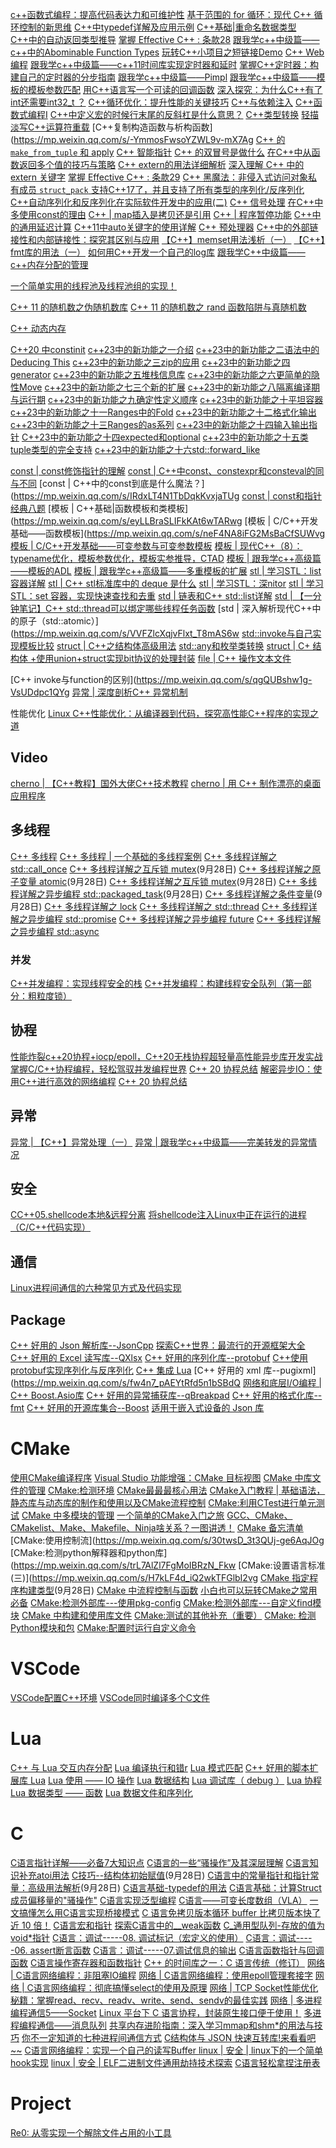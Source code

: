 [c++函数式编程：提高代码表达力和可维护性](https://mp.weixin.qq.com/s/HFyZ-Dp33i00uWllcns7Ig)
[基于范围的 for 循环：现代 C++ 循环控制的新思维](https://mp.weixin.qq.com/s/KX9pRIVCdeH-yQOskRdhnQ)
[C++中typedef详解及应用示例](https://mp.weixin.qq.com/s/CrfSu_6BxPiPr-pRa-_fnQ)
[C++基础|重命名数据类型](https://mp.weixin.qq.com/s/nVL6iQd6a76O7t8HJ_5kCQ)
[C++中的自动返回类型推导](https://mp.weixin.qq.com/s/X4y1qhFaI3uwtbs-u4ztrQ)
[掌握 Effective C++ : 条款28](https://mp.weixin.qq.com/s/baZgDgwrhWMLjOuYJrtCiw)
[跟我学c++中级篇——c++中的Abominable Function Types](https://mp.weixin.qq.com/s/_x_ZeLgzHYQmwr5fsmRD2g)
[玩转C++小项目之短链接Demo](https://mp.weixin.qq.com/s/CWs6At3QjccU2tt4SWpVsg)
[C++ Web 编程](https://mp.weixin.qq.com/s/S8G_6t3cYRHPO7cXqKPQyQ)
[跟我学c++中级篇——c++11时间库实现定时器和延时](https://mp.weixin.qq.com/s/zRDc6Vgg34U43yy_FrnwkA)
[掌握C++定时器：构建自己的定时器的分步指南](https://mp.weixin.qq.com/s/jx3J1I37m1oB7zzDOFR9NA)
[跟我学c++中级篇——Pimpl](https://mp.weixin.qq.com/s/tvlAOT7dzcaWrpcvQTKwTA)
[跟我学c++中级篇——模板的模板参数匹配](https://mp.weixin.qq.com/s/zFGoQTECVZc0R01EcevDBg)
[用C++语言写一个可读的回调函数](https://mp.weixin.qq.com/s/pLhNLmx9BrLaIerfabL8yA)
[深入探究：为什么C++有了int还需要int32_t ？](https://mp.weixin.qq.com/s/xj461SWBISrYY_ZEWEAwRA)
[C++循环优化：提升性能的关键技巧](https://mp.weixin.qq.com/s/DiIGtUw8XmSmb4euY9HyhQ)
[C++与依赖注入](https://mp.weixin.qq.com/s/dNXp7Y7fL8b9t-YMJAVUGQ)
[C++函数式编程Ⅰ](https://mp.weixin.qq.com/s/AUGVjkbZn32zPM3utBeV0w)
[C++中定义宏的时候行末尾的反斜杠是什么意思？](https://mp.weixin.qq.com/s/-eK2QXFeC-InfQrx4gR8zg)
[C++类型转换](https://mp.weixin.qq.com/s/QXpsX1XmWy1Yglt7yE56yA)
[轻描淡写C++运算符重载](https://mp.weixin.qq.com/s/_CMuDS6NMC2QPrpBdmi40Q)
[C++复制构造函数与析构函数](https://mp.weixin.qq.com/s/-YmmosFwsoYZWL9v-mX7Ag
[C++ 的 `make_from_tuple` 和 apply](https://mp.weixin.qq.com/s/fBh9nR89zWEoQiOBVahnBQ)
[C++ 智能指针](https://mp.weixin.qq.com/s/JHyvDPngjjL2QRZ_nkRirA)
[C++ 的双冒号是做什么](https://mp.weixin.qq.com/s/lHnWHeyGz6N9cskTr6pZ3Q)
[在C++中从函数返回多个值的技巧与策略](https://mp.weixin.qq.com/s/H7EnDIOzA8JnXZqqApWMfw)
[C++ extern的用法详细解析](https://mp.weixin.qq.com/s/22AEmGFcyvirWrZeCJumow)
[深入理解 C++ 中的 extern 关键字](https://mp.weixin.qq.com/s/wy7MQI42u0BlM9-3fzJ2Yw)
[掌握 Effective C++ : 条款29](https://mp.weixin.qq.com/s/dYBP0URrw0TIHefKJ23gqg)
[C++ 黑魔法：非侵入式访问对象私有成员  ](https://mp.weixin.qq.com/s/bx9f5H1g7bRSOLG2JGg-pA)
[`struct_pack` 支持C++17了，并且支持了所有类型的序列化/反序列化](https://mp.weixin.qq.com/s/wt0lSSAgvLAb_vNjlV5N5w)
[C++自动序列化和反序列化在实际软件开发中的应用(二)](https://mp.weixin.qq.com/s/4YNj0iSkS4vgspk3WSXUTw)
[C++ 信号处理](https://mp.weixin.qq.com/s/tSaAIqQmOmZsGMLnQe3EyQ)
[在C++中多使用const的理由](https://mp.weixin.qq.com/s/eRxP4M8gxW56rFWdiGaK2A)
[C++ | map插入是拷贝还是引用](https://mp.weixin.qq.com/s/E-gK28lao0_Bx3AOaVk3zg)
[C++ | 程序暂停功能](https://mp.weixin.qq.com/s/sUhJR22QlAPogdUtpXhYQw)
[C++中的通用延迟计算](https://mp.weixin.qq.com/s/2GzAi9WHQFhjl1NjKy1iyg)
[C++11中auto关键字的使用详解](https://mp.weixin.qq.com/s/Ou9eVf8CRDNiBeRyQeIw8A)
[C++ 预处理器](https://mp.weixin.qq.com/s/H6oKMu8qYisvEp3hTBe9Uw)
[C++中的外部链接性和内部链接性：探究其区别与应用](https://mp.weixin.qq.com/s/ggjWiERYdc-3gzVl8xQKWg)
[【C++】memset用法浅析（一）](https://mp.weixin.qq.com/s/pLPqSOE8I9WbADdGdAsSVA)
[【C++】fmt库的用法（一）](https://mp.weixin.qq.com/s/pQKTSInKlHeTMLIqslTAwA)
[如何用C++开发一个自己的log库](https://mp.weixin.qq.com/s/JkqhMT7J5LPq6PXuL9UfwQ)
[跟我学C++中级篇——c++内存分配的管理](https://mp.weixin.qq.com/s/8I_LelXHQmE9n9lQwhTImA)

[一个简单实用的线程池及线程池组的实现！](https://mp.weixin.qq.com/s/n0bFI2xGnjTEcvS1k7Ao_A)

[C++ 11 的随机数之伪随机数库](https://mp.weixin.qq.com/s/dCrZ3KV9-gxLMeKX5SivDw)
[C++ 11 的随机数之 rand 函数陷阱与真随机数](https://mp.weixin.qq.com/s/0X5X_VaYg3k0aRSc25b0jg)


[C++ 动态内存](https://mp.weixin.qq.com/s/BmEG7OLOxyG3WbDKUvpG0A)

[C++20 中​constinit](https://mp.weixin.qq.com/s/cAN4WUpI7x6xw0H2sTacug)
[c++23中的新功能之一介绍](http://mp.weixin.qq.com/s?__biz=MzU0OTkzNjU2OA==&mid=2247485094&idx=1&sn=aefed4b6b72bd59f2bdce8de47c7d22c)
[c++23中的新功能之二语法中的Deducing This](http://mp.weixin.qq.com/s?__biz=MzU0OTkzNjU2OA==&mid=2247485102&idx=1&sn=47384ac68b20f75fc11af476d74ae766)
[c++23中的新功能之三zip的应用](http://mp.weixin.qq.com/s?__biz=MzU0OTkzNjU2OA==&mid=2247485106&idx=1&sn=0c585896a6195555dd1b6a173f9c6d2e)
[c++23中的新功能之四generator](http://mp.weixin.qq.com/s?__biz=MzU0OTkzNjU2OA==&mid=2247485114&idx=1&sn=0501fda5ed0eea528399cbc7b359fb31)
[c++23中的新功能之五堆栈信息库](http://mp.weixin.qq.com/s?__biz=MzU0OTkzNjU2OA==&mid=2247485177&idx=1&sn=b1a55b42e7cfccd9fa7a455e37923784)
[c++23中的新功能之六更简单的隐性Move](http://mp.weixin.qq.com/s?__biz=MzU0OTkzNjU2OA==&mid=2247485181&idx=1&sn=e5f7b6d1189b4ee78dc72e3c327f8e0d)
[c++23中的新功能之七三个新的扩展](http://mp.weixin.qq.com/s?__biz=MzU0OTkzNjU2OA==&mid=2247485185&idx=1&sn=18834556a8d6cbfe8c1db0a09adf6650)
[c++23中的新功能之八隔离编译期与运行期](https://mp.weixin.qq.com/s/RlPio8c2VYfOSmlqE11F8w)
[c++23中的新功能之九确定性定义顺序](https://mp.weixin.qq.com/s/WzOA4QZTAGABgbOggAgOEw)
[c++23中的新功能之十平坦容器](http://mp.weixin.qq.com/s?__biz=MzU0OTkzNjU2OA==&mid=2247485217&idx=1&sn=2ec1f9de3f738770feb0df1f5f042c4c)
[c++23中的新功能之十一Ranges中的Fold](http://mp.weixin.qq.com/s?__biz=MzU0OTkzNjU2OA==&mid=2247485242&idx=1&sn=ecdf8426cb87b8651d94db9ff934e223)
[c++23中的新功能之十二格式化输出](https://mp.weixin.qq.com/s/jRwGxAslchCwWJzD-74laA)
[c++23中的新功能之十三Ranges的as系列](http://mp.weixin.qq.com/s?__biz=MzU0OTkzNjU2OA==&mid=2247485324&idx=1&sn=f762b3a3cbac57c40fb9de188cca8608)
[c++23中的新功能之十四输入输出指针](https://mp.weixin.qq.com/s/1Pz4ZO3XbaW_sJHEfKwuDg)
[C++23中的新功能之十四expected和optional](https://mp.weixin.qq.com/s/X6ISOR3wD6HmcgWKJhzceg)
[c++23中的新功能之十五类tuple类型的完全支持](https://mp.weixin.qq.com/s/e3ogdOWEu9y6vW9n-ZEWWA)
[c++23中的新功能之十六std::forward_like](https://mp.weixin.qq.com/s/Pb7pjEKvSXMTvUjlFxWuag)

[const | const修饰指针的理解](https://mp.weixin.qq.com/s/JF_EwyA9hKakj1yDLJ3_ew)
[const | C++中const、constexpr和consteval的同与不同](https://mp.weixin.qq.com/s/C-Rl1BvlrYZRQh0EU4Kz9A)
[const | C++中的const到底是什么魔法？](https://mp.weixin.qq.com/s/IRdxLT4N1TbDqkKvxjaTUg
[const | const和指针经典八题](https://mp.weixin.qq.com/s/8WFg5aDBvQlhNVAzuZ8c0A)
[模板 | C++基础|函数模板和类模板](https://mp.weixin.qq.com/s/eyLLBraSLIFkKAt6wTARwg
[模板 | C/C++开发基础——函数模板](https://mp.weixin.qq.com/s/neF4NA8iFG2MsBaCfSUWvg
[模板 | C/C++开发基础——可变参数与可变参数模板](https://mp.weixin.qq.com/s/LeRby8HFneZm4Te_K7NlaA)
[模板 | 现代C++（8）：typename优化，模板参数优化，模板实参推导，CTAD](https://mp.weixin.qq.com/s/4Ok6BOuHDYu_u8CV6G2Tog)
[模板 | 跟我学c++高级篇——模板的ADL](https://mp.weixin.qq.com/s/d-denCz2O2ypNB_JFbo68Q)
[模板 | 跟我学c++高级篇——多重模板的扩展](https://mp.weixin.qq.com/s/RovFs5S5AHI-2STl_xOsRg)
[stl | 学习STL：list 容器详解](https://mp.weixin.qq.com/s/ei4bNiUWG0pNmiWmRxudqg)
[stl | C++ stl标准库中的 deque 是什么](https://mp.weixin.qq.com/s/JJmlIgDLveJPGDYc3dglvw)
[stl | 学习STL：深nitor](https://mp.weixin.qq.com/s/NFWpQTtt7wNUeKldSSL0cQ)
[stl | 学习STL：set 容器，实现快速查找和去重](https://mp.weixin.qq.com/s/6UQJGDyNyY5pl-LPXiQqdA)
[std | 链表和C++ std::list详解](https://mp.weixin.qq.com/s/aE3wvZ6UAWKlvehWzuyn9A)
[std | 【一分钟笔记】C++ std::thread可以绑定哪些线程任务函数](https://mp.weixin.qq.com/s/ut7kuTRcW5nlE3ap8Ce3Bw)
[std | 深入解析现代C++中的原子（std::atomic）](https://mp.weixin.qq.com/s/VVFZlcXqjvFlxt_T8mAS6w
[std::invoke与自己实现模板比较](https://mp.weixin.qq.com/s/YI4ebhvGHGpWoT3ayxUHqg)
[struct | C++之结构体高级用法](https://mp.weixin.qq.com/s/UmkjrJITMmuIMEDdswrcig)
[std::any和枚举类转换](https://mp.weixin.qq.com/s/X4Sa50MwamvboB7IzvQDBA)
[struct | C+ 结构体 +使用union+struct实现bit协议的处理封装](https://mp.weixin.qq.com/s/2J_aZzs23O9PYdzeFlbWZw)
[file | C++ 操作文本文件](https://mp.weixin.qq.com/s/VZN2njLARlIiM5ddZKHP7g)

[C++ invoke与function的区别](https://mp.weixin.qq.com/s/qgQUBshw1g-VsUDdpc1QYg
[异常 | 深度剖析C++ 异常机制](https://mp.weixin.qq.com/s/wO7S4_opnJySQMG0o5ApEw)



性能优化
[Linux C++性能优化：从编译器到代码，探究高性能C++程序的实现之道](https://mp.weixin.qq.com/s/0paAxMx-DgRl1rHpaRNRWw)

## Video

[cherno | 【C++教程】国外大佬C++技术教程](https://www.bilibili.com/video/BV1oD4y1h7S3/)
[cherno | 用 C++ 制作漂亮的桌面应用程序](https://www.bilibili.com/video/BV1xh4y167T7/)

## 多线程
[C++ 多线程](https://mp.weixin.qq.com/s/4P_8YNZx5I0mEp4uPMtc3g)
[C++ 多线程 | 一个基础的多线程案例](https://mp.weixin.qq.com/s/b8LIo9LhutMKXDfzXNK9Vw)
[C++ 多线程详解之 std::call_once](https://mp.weixin.qq.com/s/M9eLb0tvfTMr3p63Iujl3g)
[C++ 多线程详解之互斥锁 mutex](https://mp.weixin.qq.com/s/E3efgIowdpEJPSpV9TyAQQ)(9月28日)
[C++ 多线程详解之原子变量 atomic](https://mp.weixin.qq.com/s/eHlIB9rzJvkf3orDSLR4yw)(9月28日)
[C++ 多线程详解之互斥锁 mutex](https://mp.weixin.qq.com/s/E3efgIowdpEJPSpV9TyAQQ)(9月28日)
[C++ 多线程详解之异步编程 std::packaged_task](https://mp.weixin.qq.com/s/NV_BUok_O_ATxasL8pnHZg)(9月28日)
[C++ 多线程详解之条件变量](https://mp.weixin.qq.com/s/wpyza9qkq1-BwpBcrPE2BA)(9月28日)
[C++ 多线程详解之 lock](https://mp.weixin.qq.com/s/j-LQC7d8nLkUYldr-m6YSA)
[C++ 多线程详解之 std::thread](https://mp.weixin.qq.com/s/KDz8FyRcfqCIBCZjmkxvRA)
[C++ 多线程详解之异步编程 std::promise](https://mp.weixin.qq.com/s/Nr_uEfjU8zQhMnYuplDirg)
[C++ 多线程详解之异步编程 future](https://mp.weixin.qq.com/s/_TFG0jQr2JzhP0qSArhCmw)
[C++ 多线程详解之异步编程 std::async](https://mp.weixin.qq.com/s/gKlt9Ua7x8Jbn6jDPdjm-g)

### 并发

[C++并发编程：实现线程安全的栈](https://mp.weixin.qq.com/s/AeNBWAbu4t4-qKR8IKrZIw)
[C++并发编程：构建线程安全队列（第一部分：粗粒度锁）](https://mp.weixin.qq.com/s/xzL13a54zkG_XpIuSw4CqA)

## 协程

[性能炸裂c++20协程+iocp/epoll，C++20无栈协程超轻量高性能异步库开发实战](https://mp.weixin.qq.com/s/ypxJkt7NLapQCuPhjZodZQ)
[掌握C/C++协程编程，轻松驾驭并发编程世界](https://mp.weixin.qq.com/s/xsgrzYh4w0r9_4uzTAVw_w)
[C++ 20 协程总结](https://mp.weixin.qq.com/s/r-KpExzWBEVQwDnO8FxtBA)
[解密异步IO：使用C++进行高效的网络编程](https://mp.weixin.qq.com/s/TdYfv9CESPHtmjhYUu3lkw)
[C++ 20 协程总结](https://mp.weixin.qq.com/s/3sx82NxCmNKpGcuDL1gXFA)

## 异常

[异常 | 【C++】异常处理（一）](https://mp.weixin.qq.com/s/IB7i-LD1AydVnQQXDhhLpw)
[异常 | 跟我学c++中级篇——完美转发的异常情况](https://mp.weixin.qq.com/s/uOmFyN2WhCitpkgTHiBWCQ)

## 安全
[CC++05.shellcode本地&远程分离](https://www.bilibili.com/video/BV1qN4y1y75A/)
[将shellcode注入Linux中正在运行的进程（C/C++代码实现）](https://mp.weixin.qq.com/s/WrN2ErTGFfFTY3Q6qrbqvg)

## 通信
[Linux进程间通信的六种常见方式及代码实现](https://mp.weixin.qq.com/s/qz5bJ_y2NGWuWdC3U3u0lQ)

## Package
[C++ 好用的 Json 解析库--JsonCpp](https://mp.weixin.qq.com/s/ghBTjt50CugNefXm5cd8qQ)
[探索C++世界：最流行的开源框架大全](https://mp.weixin.qq.com/s/cWcEVt7ujhiZzI3VIt_Zjw)
[C++ 好用的 Excel 读写库--QXlsx](https://mp.weixin.qq.com/s/qIAYeaAIls7pUsc310YjXA)
[C++ 好用的序列化库--protobuf](https://mp.weixin.qq.com/s/b_0zdvoK2sTbFK9RRG_iKQ)
[C++使用protobuf实现序列化与反序列化](https://mp.weixin.qq.com/s/1Csoe8J9-sdnWbKVkh9wvg)
[C++ 集成 Lua](https://mp.weixin.qq.com/s/vAWcWfbH3OX0TsecD2RcAQ)
[C++ 好用的 xml 库--pugixml](https://mp.weixin.qq.com/s/fw4n7_pAEYtRfd5n1bSBdQ
[网络和底层I/O编程 | C++ Boost.Asio库](https://mp.weixin.qq.com/s/36-v9HKaTNtSt1V1wlNpmw)
[C++ 好用的异常捕获库--qBreakpad](https://mp.weixin.qq.com/s/Hz2ZUO9zeC2Trytq0PgXIg)
[C++ 好用的格式化库--fmt](https://mp.weixin.qq.com/s/T55UzIo9spIcljd5hXeUzA)
[C++ 好用的开源库集合--Boost](https://mp.weixin.qq.com/s/nmjd_9DQAfVXWXAhcb6dow)
[适用于嵌入式设备的 Json 库](https://mp.weixin.qq.com/s/46P7rNqRMXwqZZ1DwXRhfw)

# CMake
[使用CMake编译程序](https://mp.weixin.qq.com/s/rhFscfiSPq5SkSV-aEiT2g)
[Visual Studio 功能增强：CMake 目标视图](https://mp.weixin.qq.com/s/iNMX4vqwE3F_gVWZnKgLbA)
[CMake 中库文件的管理](https://mp.weixin.qq.com/s/n_rPdaqPeckW9iO_KyQ5rg)
[CMake:检测环境](https://mp.weixin.qq.com/s/OMSe7xkCgPEtm09Db8_YwQ)
[CMake最最最核心用法](https://mp.weixin.qq.com/s/uR78kMs6z38FzHRCIjgHeA)
[CMake入门教程 | 基础语法，静态库与动态库的制作和使用以及CMake流程控制](https://mp.weixin.qq.com/s/O90prTpwlIRQv8Tew3RMVw)
[CMake:利用CTest进行单元测试](https://mp.weixin.qq.com/s/OfC2CvAUFGMrTIh9FrR2XA)
[CMake 中多模块的管理](https://mp.weixin.qq.com/s/xPwWF0DVC3hqYZRR8MxWEA)
[一个简单的CMake入门之旅](https://mp.weixin.qq.com/s/nJcTKrjxF7je7Xy0oIfZ5g)
[GCC、CMake、CMakelist、Make、Makefile、Ninja啥关系？一图讲透！](https://mp.weixin.qq.com/s/a9iKuVEl6_TFrhbpjTejGw)
[CMake 备忘清单](https://mp.weixin.qq.com/s/N6mbeCOVC8q3QTwdVAZHdw)
[CMake:使用控制流](https://mp.weixin.qq.com/s/30twsD_3t3QUj-ge6AqJOg
[CMake:检测python解释器和python库](https://mp.weixin.qq.com/s/trL7AlZl7FgMoIBRzN_Fkw
[CMake:设置语言标准(三)](https://mp.weixin.qq.com/s/H7kLF4d_iQ2wkTFGlbI2vg
[CMake 指定程序构建类型](https://mp.weixin.qq.com/s/JOi6WA_uclvmdeTF2qjVXg)(9月28日)
[CMake 中流程控制与函数](https://mp.weixin.qq.com/s/T-mt9Mrh9BKny5wBeC3Htg)
[小白也可以玩转CMake之常用必备](https://mp.weixin.qq.com/s/pWbiS_fvbhrrJxSBXD6Mfw)
[CMake:检测外部库---使用pkg-config](https://mp.weixin.qq.com/s/sUCrI7P3tvHDYoAnPEXzLg)
[CMake:检测外部库---自定义find模块](https://mp.weixin.qq.com/s/37XSY6BwIblf4HFVkGcVQA)
[CMake 中构建和使用库文件](https://mp.weixin.qq.com/s/vFZERkhNeEILogoFE-FN5w)
[CMake:测试的其他补充（重要）](https://mp.weixin.qq.com/s/Zf3LpI5ZDqpNewhA3lVMpw)
[CMake: 检测Python模块和包](https://mp.weixin.qq.com/s/0gOYGsXx_ZGtisUK5eyvng)
[CMake:配置时运行自定义命令](https://mp.weixin.qq.com/s/PjqU8q9tkWYSgYu-Aglpfg)

# VSCode
[VSCode配置C++环境](https://mp.weixin.qq.com/s/JIW8h_HDPf2BdrTnOqTPFQ)
[VSCode同时编译多个C文件](https://mp.weixin.qq.com/s/qY-ZuwVP3BCvh4_ZxETN7Q)

# Lua
[C++ 与 Lua 交互内存分配](https://mp.weixin.qq.com/s/emSlERkhKhM6XfUZ6YSivg)
[Lua 编译执行和错r](https://mp.weixin.qq.com/s/irBden08lPEz91P1H_xdQw)
[Lua 模式匹配](https://mp.weixin.qq.com/s/rZ_DnFzJg3d277iBmul2Gw)
[C++ 好用的脚本扩展库 Lua](https://mp.weixin.qq.com/s/78DlMQVJ7Vp-M_1I1We4pQ)
[Lua 使用 —— IO 操作](https://mp.weixin.qq.com/s/XOfZOzbbkwn9fProLk3TaA)
[Lua 数据结构](https://mp.weixin.qq.com/s/gHhyEWS8lXKe5BWvfKnO-g)
[Lua 调试库（ debug ）](https://mp.weixin.qq.com/s/thkq3aRHAoqFsUkproqpqg)
[Lua 协程](https://mp.weixin.qq.com/s/N0E9lrUnWeAhUrb0WkA07A)
[Lua 数据类型 —— 函数](https://mp.weixin.qq.com/s/lBDuHWryOOW1ryndtDblhA)
[Lua 数据文件和序列化](https://mp.weixin.qq.com/s/m5HdNpFy5cvZY_yd7SVBDw)
# C
[C语言指针详解——必备7大知识点](https://mp.weixin.qq.com/s/2GweKacSb-LRUOmXXjeLwA)
[C语言的一些“骚操作”及其深层理解](https://mp.weixin.qq.com/s/6ISBoxQCsZuDU3031_AulA)
[C语言知识补充atoi用法](https://mp.weixin.qq.com/s/K8AXlypNQhNf4HlNMEOyng)
[C技巧--结构体初始赋值](https://mp.weixin.qq.com/s/C04daBO8PZ9dVff4bmzEuw)(9月28日)
[C语言中的常量指针和指针常量：高级用法解析](https://mp.weixin.qq.com/s/R0mSIi6BU03qGGSrgHC0AA)(9月28日)
[C语言基础-typedef的用法](https://mp.weixin.qq.com/s/Kt1Vl-2IUrN1Bw76hilvJA)
[C语言基础：计算Struct成员偏移量的"骚操作"](https://mp.weixin.qq.com/s/8AWoL1X3XulSyP-8B5Xo4A)
[C语言实现泛型编程](https://mp.weixin.qq.com/s/l22eR1toR3uK1A98ROLNeg)
[C语言——可变长度数组（VLA）](https://mp.weixin.qq.com/s/jFmgWdoKrGUv0dwMDh9zyA)
[一文搞懂怎么用C语言实现桥接模式](https://mp.weixin.qq.com/s/zqIEkSuNnPf5un6SwjqNTQ)
[C 语言免拷贝版本循环 buffer 比拷贝版本快了近 10 倍！](https://mp.weixin.qq.com/s/J5gzeTHaLYtGPPxa9S0ONg)
[C语言宏和指针](https://mp.weixin.qq.com/s/taTXHq4hp40coVghnjsuUA)
[探索C语言中的__weak函数](https://mp.weixin.qq.com/s/b01JhGrSYLWY7dWZ1Ggn3A)
[C_通用型队列-存放的值为void*指针](https://mp.weixin.qq.com/s/deel5hIY--0RRdrnmpW8Mw)
[C语言：调试-----08. 调试标记（宏定义的使用）](https://mp.weixin.qq.com/s/F0bgUGhE2mBa7OmD08Prrw)
[C语言：调试-----06. assert断言函数](https://mp.weixin.qq.com/s/kIXn4htLEQYhvIGthPvOQQ)
[C语言：调试-----07.调试信息的输出](https://mp.weixin.qq.com/s/w6Ao5qGfXCqtPQDRq61jKQ)
[C语言函数指针与回调函数](https://mp.weixin.qq.com/s/eEmejpEGKAXSwz6PfHpAzg)
[C语言操作寄存器和函数指针](https://mp.weixin.qq.com/s/rDgicesnpq4zLEUKWMyhKQ)
[C++ 的时间库之一：C 语言传统（修订）](https://mp.weixin.qq.com/s/Byw5lUICjFLOUSx-mdN_Ng)
[网络 | C语言网络编程：非阻塞IO编程](https://mp.weixin.qq.com/s/Rtg1eflB-QjdMpAj0GB2Zg)
[网络 | C语言网络编程：使用epoll管理套接字](https://mp.weixin.qq.com/s/9Lfe3BcI68yhxb6TTmWR-w)
[网络 | C语言网络编程：彻底搞懂select的使用及原理](https://mp.weixin.qq.com/s/VSIRbQr93xVtdAKNOAFLnQ)
[网络 | TCP Socket性能优化秘籍：掌握read、recv、readv、write、send、sendv的最佳实践](https://mp.weixin.qq.com/s/jc1J4Hf7q0UmfDCGRUduJg)
[网络 | 多进程编程通信5——Socket](https://mp.weixin.qq.com/s/r2NeY0pt_53_MT9UrZPpcw)
[Linux 平台下 C 语言协程，封装原生接口便于使用！](https://mp.weixin.qq.com/s/E--iDhuTShE4Dvf2nzRZ_Q)
[多进程编程通信——消息队列](https://mp.weixin.qq.com/s/1GaE70vtnAUZwDAQWc2kCQ)
[共享内存进阶指南：深入学习mmap和shm*的用法与技巧](https://mp.weixin.qq.com/s/XT9qogt7m7Frg9KyDUIBkw)
[你不一定知道的七种进程间通信方式](https://mp.weixin.qq.com/s/aOXY4P2kBze0SjLgJpah5A)
[C结构体与 JSON 快速互转库!来看看吧~~](https://mp.weixin.qq.com/s/ybgV3qMtI_7JvFjcSSD-ww)
[C语言网络编程：实现一个自己的读写Buffer  ](https://mp.weixin.qq.com/s/bHl3zXJD-jeYTCpWg2dZdw)
[linux | 安全 | linux下的一个简单hook实现](https://mp.weixin.qq.com/s/xddfTAVAlahRbIovZ3sKjA)
[linux | 安全 | ELF二进制文件通用劫持技术探索](https://mp.weixin.qq.com/s/qKviPQSkutMUU7mMovlvqA)
[C语言轻松拿捏注册表](https://mp.weixin.qq.com/s/lp_OlfO5kXYWry6wnMd9Sg)

# Project
[Re0: 从零实现一个解除文件占用的小工具](https://mp.weixin.qq.com/s/WC9kTKfl7qAH9--lt6gyqw)
